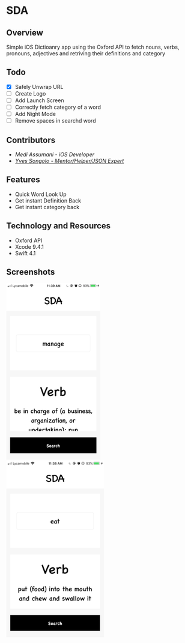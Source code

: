 # SDA

## Overview 

Simple iOS Dictioanry app using the Oxford API to fetch nouns, verbs, pronouns, adjectives and retriving their definitions and category

## Todo

- [x] Safely Unwrap URL
- [ ] Create Logo
- [ ] Add Launch Screen
- [ ] Correctly fetch category of a word 
- [ ] Add Night Mode
- [ ] Remove spaces in searchd word

## Contributors

* <i>Medi Assumani - iOS Developer</i>
* <i><a href = "https://github.com/yveslym">Yves Songolo - Mentor/Helper/JSON Expert</a></i>

## Features 

* Quick Word Look Up
* Get instant Definition Back
* Get instant category back

## Technology and Resources  

* Oxford API
* Xcode 9.4.1
* Swift 4.1 

## Screenshots

<img src= "Screenshots/sc1.PNG" width = 250 height = 470></img><img src= "Screenshots/sc2.PNG" width = 260 height = 470>




